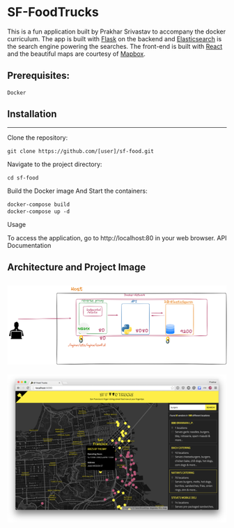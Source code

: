 # SF-FoodTrucks

This is a fun application built by Prakhar Srivastav to accompany the docker curriculum. The app is built with [Flask](http://flask.pocoo.org/) on the backend and [Elasticsearch](http://elastic.co/) is the search engine powering the searches. The front-end is built with [React](http://facebook.github.io/react/) and the beautiful maps are courtesy of [Mapbox](https://www.mapbox.com/).

## Prerequisites:
    Docker


## Installation
------------------------
Clone the repository: 
```
git clone https://github.com/[user]/sf-food.git
```
Navigate to the project directory: 
```
cd sf-food
```
Build the Docker image And Start the containers: 
```
docker-compose build
docker-compose up -d 
```
Usage

To access the application, go to http://localhost:80 in your web browser.
API Documentation

## Architecture and Project Image

![Arhitecture](3-tIer-Arhitecture.png)
---------
![Demo_Pic](shot.png)


